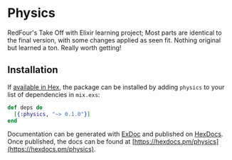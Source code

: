 # Physics

RedFour's Take Off with Elixir learning project;
Most parts are identical to the final version, with some changes applied as seen
fit. Nothing original but learned a ton. Really worth getting!

## Installation

If [available in Hex](https://hex.pm/docs/publish), the package can be installed
by adding `physics` to your list of dependencies in `mix.exs`:

```elixir
def deps do
  [{:physics, "~> 0.1.0"}]
end
```

Documentation can be generated with [ExDoc](https://github.com/elixir-lang/ex_doc)
and published on [HexDocs](https://hexdocs.pm). Once published, the docs can
be found at [https://hexdocs.pm/physics](https://hexdocs.pm/physics).

